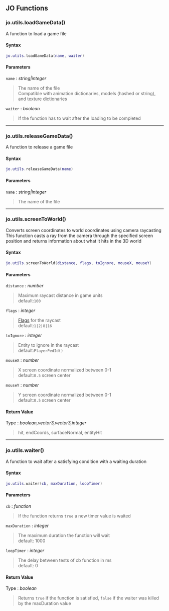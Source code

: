 
## JO Functions

### jo.utils.loadGameData()

<!-- @include: ./slots/headers.md#client|jo.utils.loadGameData -->

A function to load a game file <br>

<!-- @include: ./slots/descriptions.md#client|jo.utils.loadGameData -->

#### Syntax

```lua
jo.utils.loadGameData(name, waiter)
```

#### Parameters

`name` : _string|integer_
> The name of the file <br> Compatible with animation dictionaries, models (hashed or string), and texture dictionaries
>

`waiter` : _boolean_ <BadgeOptional />
> If the function has to wait after the loading to be completed
>

<!-- @include: ./slots/examples.md#client|jo.utils.loadGameData -->

<!-- @include: ./slots/footers.md#client|jo.utils.loadGameData -->

---

### jo.utils.releaseGameData()

<!-- @include: ./slots/headers.md#client|jo.utils.releaseGameData -->

A function to release a game file <br>

<!-- @include: ./slots/descriptions.md#client|jo.utils.releaseGameData -->

#### Syntax

```lua
jo.utils.releaseGameData(name)
```

#### Parameters

`name` : _string|integer_
> The name of the file
>

<!-- @include: ./slots/examples.md#client|jo.utils.releaseGameData -->

<!-- @include: ./slots/footers.md#client|jo.utils.releaseGameData -->

---

### jo.utils.screenToWorld()

<!-- @include: ./slots/headers.md#client|jo.utils.screenToWorld -->

Converts screen coordinates to world coordinates using camera raycasting <br>
This function casts a ray from the camera through the specified screen position and returns information about what it hits in the 3D world <br>

<!-- @include: ./slots/descriptions.md#client|jo.utils.screenToWorld -->

#### Syntax

```lua
jo.utils.screenToWorld(distance, flags, toIgnore, mouseX, mouseY)
```

#### Parameters

`distance` : _number_ <BadgeOptional />
> Maximum raycast distance in game units <br> default:`100`
>

`flags` : _integer_ <BadgeOptional />
> [Flags](https://docs.fivem.net/natives/?_0x7EE9F5D83DD4F90E) for the raycast <br> default:`1|2|8|16`
>

`toIgnore` : _integer_ <BadgeOptional />
> Entity to ignore in the raycast <br> default:`PlayerPedId()`
>

`mouseX` : _number_ <BadgeOptional />
> X screen coordinate normalized between 0-1 <br> default:`0.5` screen center
>

`mouseY` : _number_ <BadgeOptional />
> Y screen coordinate normalized between 0-1 <br> default:`0.5` screen center
>

#### Return Value

Type : _boolean,vector3,vector3,integer_

> hit, endCoords, surfaceNormal, entityHit

<!-- @include: ./slots/examples.md#client|jo.utils.screenToWorld -->

<!-- @include: ./slots/footers.md#client|jo.utils.screenToWorld -->

---

### jo.utils.waiter()

<!-- @include: ./slots/headers.md#client|jo.utils.waiter -->

A function to wait after a satisfying condition with a waiting duration <br>

<!-- @include: ./slots/descriptions.md#client|jo.utils.waiter -->

#### Syntax

```lua
jo.utils.waiter(cb, maxDuration, loopTimer)
```

#### Parameters

`cb` : _function_
> If the function returns `true` a new timer value is waited
>

`maxDuration` : _integer_ <BadgeOptional />
> The maximum duration the function will wait <br> default: 1000
>

`loopTimer` : _integer_ <BadgeOptional />
> The delay between tests of cb function in ms <br> default: 0
>

#### Return Value

Type : _boolean_

> Returns `true` if the function is satisfied, `false` if the waiter was killed by the maxDuration value

<!-- @include: ./slots/examples.md#client|jo.utils.waiter -->

<!-- @include: ./slots/footers.md#client|jo.utils.waiter -->

